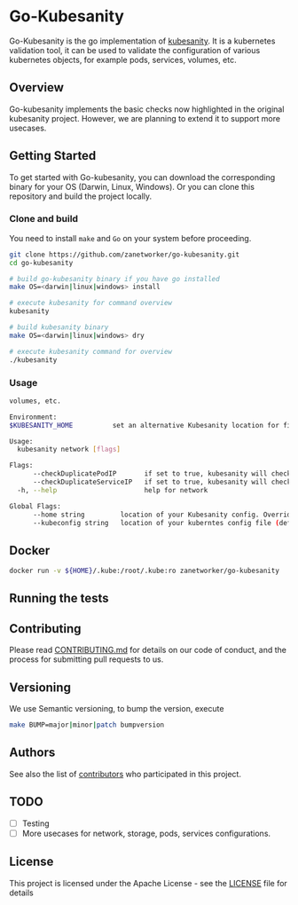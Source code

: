# Go-Kubesanity

Go-Kubesanity is the go implementation of [kubesanity](https://github.com/brendandburns/kubesanity). It is a kubernetes validation tool, it can be used to validate the configuration of various kubernetes objects, for example pods, services, volumes, etc.

## Overview

Go-kubesanity implements the basic checks now highlighted in the original kubesanity project. However, we are planning to extend it to support more usecases. 



## Getting Started

To get started with Go-kubesanity, you can download the corresponding binary for your OS (Darwin, Linux, Windows). Or you can clone this repository and build the project locally.

### Clone and build

You need to install `make` and `Go` on your system before proceeding.

```bash
git clone https://github.com/zanetworker/go-kubesanity.git
cd go-kubesanity

# build go-kubesanity binary if you have go installed
make OS=<darwin|linux|windows> install

# execute kubesanity for command overview
kubesanity

# build kubesanity binary 
make OS=<darwin|linux|windows> dry

# execute kubesanity command for overview
./kubesanity
```

### Usage

```bash
volumes, etc.

Environment:
$KUBESANITY_HOME          set an alternative Kubesanity location for files. By default, these are stored in ~/.kubesanity

Usage:
  kubesanity network [flags]

Flags:
      --checkDuplicatePodIP       if set to true, kubesanity will check for duplicate Pod IPs in all namespaces
      --checkDuplicateServiceIP   if set to true, kubesanity will check for duplicate Service IPs in all namespaces
  -h, --help                      help for network

Global Flags:
      --home string         location of your Kubesanity config. Overrides $KUBESANITY_HOME (default "/Users/user_name/.kubesanity")
      --kubeconfig string   location of your kuberntes config file (default "/Users/user_name/.kube/config")
```

## Docker

```bash
docker run -v ${HOME}/.kube:/root/.kube:ro zanetworker/go-kubesanity
```

## Running the tests

## Contributing

<!-- [CONTRIBUTING.md](https://gist.github.com/PurpleBooth/b24679402957c63ec426) -->
Please read [CONTRIBUTING.md](CONTRIBUTING.md) for details on our code of conduct, and the process for submitting pull requests to us.

## Versioning

We use Semantic versioning, to bump the version, execute

```bash
make BUMP=major|minor|patch bumpversion
```

<!-- We use [SemVer](http://semver.org/) for versioning. For the versions available, see the [tags on this repository](https://github.com/your/project/tags).  -->

## Authors

See also the list of [contributors](https://github.com/zanetworker/go-kubesanity/graphs/contributors) who participated in this project.

## TODO

- [ ] Testing
- [ ] More usecases for network, storage, pods, services configurations. 

## License

This project is licensed under the Apache License - see the [LICENSE](LICENSE) file for details
